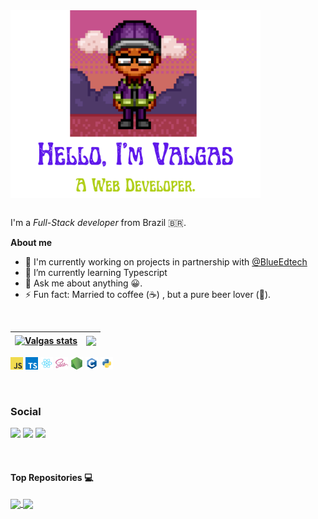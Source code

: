 
<div style="text-align: center">
    <img style="display: block;" height="300px" src="hello.png" alt="pixel presentation">
</div>

<br />

I'm a <i>Full-Stack developer</i> from Brazil 🇧🇷.

**About me**

- 🔭 I'm currently working on projects in partnership with [@BlueEdtech](https://blueedtech.com.br/)
- 🌱 I’m currently learning Typescript
- 💬 Ask me about anything 😀.
- ⚡ Fun fact: Married to coffee (☕) , but a pure beer lover (🍺).

<br />

| <a href="https://github.com/jcvalgas/github-readme-stats"><img align="center" src="https://github-readme-stats.vercel.app/api?username=jcvalgas&show_icons=true&include_all_commits=true&theme=dracula&hide_border=true" alt="Valgas stats" /></a> | <a href="https://github.com/jcvalgas/github-readme-stats"><img align="center" src="https://github-readme-stats.vercel.app/api/top-langs/?username=jcvalgas&layout=compact&theme=dracula&hide_border=true" /></a> |
| ------------- | ------------- 


<code><img height="20" src="https://raw.githubusercontent.com/github/explore/80688e429a7d4ef2fca1e82350fe8e3517d3494d/topics/javascript/javascript.png"></code>
<code><img height="20" src="https://raw.githubusercontent.com/github/explore/80688e429a7d4ef2fca1e82350fe8e3517d3494d/topics/typescript/typescript.png"></code>
<code><img height="20" src="https://raw.githubusercontent.com/github/explore/80688e429a7d4ef2fca1e82350fe8e3517d3494d/topics/react/react.png"></code>
<code><img height="20" src="https://raw.githubusercontent.com/github/explore/5c058a388828bb5fde0bcafd4bc867b5bb3f26f3/topics/sass/sass.png"></code>
<code><img height="20" src="https://raw.githubusercontent.com/github/explore/80688e429a7d4ef2fca1e82350fe8e3517d3494d/topics/nodejs/nodejs.png"></code>
<code><img height="20" src="https://raw.githubusercontent.com/github/explore/80688e429a7d4ef2fca1e82350fe8e3517d3494d/topics/c/c.png"></code>
<code><img height="20" src="https://raw.githubusercontent.com/github/explore/80688e429a7d4ef2fca1e82350fe8e3517d3494d/topics/python/python.png"></code>

<br />

### Social

<a href="https://discord.gg/wagxzStdcR" target="_blank"><img src="https://img.shields.io/badge/Discord-7289DA?style=for-the-badge&logo=discord&logoColor=white" target="_blank"></a> 
<a href = "mailto:joaovitorcarvalhovalgas@gmail.com"><img src="https://img.shields.io/badge/-Gmail-%23333?style=for-the-badge&logo=gmail&logoColor=white" target="_blank"></a>
<a href="https://www.linkedin.com/in/joao-vitor-carvalho-valgas-08a742189/" target="_blank"><img src="https://img.shields.io/badge/-LinkedIn-%230077B5?style=for-the-badge&logo=linkedin&logoColor=white" target="_blank"></a>

<br />

#### Top Repositories 💻

<a href="https://github.com/jcvalgas/xbox-live-server">
  <img align="center" src="https://github-readme-stats.vercel.app/api/pin/?username=jcvalgas&repo=xbox-live-server&theme=dracula" />
</a>
<a href="https://github.com/jcvalgas/bluecoffees-react">
  <img align="center" src="https://github-readme-stats.vercel.app/api/pin/?username=jcvalgas&repo=bluecoffees-react&theme=dracula"/>
</a>

